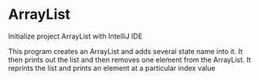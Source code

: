# ArrayList
Initialize project ArrayList with IntelliJ IDE

This program creates an ArrayList and adds several state name into it. It then
prints out the list and then removes one element from the ArrayList. It reprints
the list and prints an element at a particular index value

